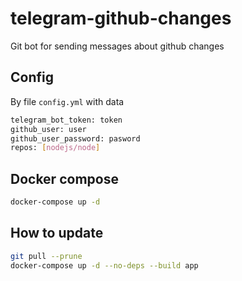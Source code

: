 # telegram-github-changes

Git bot for sending messages about github changes

## Config

By file `config.yml` with data
```bash
telegram_bot_token: token
github_user: user
github_user_password: pasword
repos: [nodejs/node]
```

## Docker compose

```bash
docker-compose up -d
```

## How to update

```bash
git pull --prune
docker-compose up -d --no-deps --build app
```